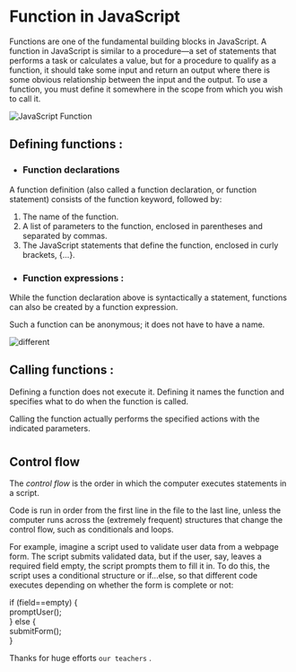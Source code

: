 # Function in JavaScript

Functions are one of the fundamental building blocks in JavaScript. A function in JavaScript is similar to a procedure—a set of statements that performs a task or calculates a value, but for a procedure to qualify as a function, it should take some input and return an output where there is some obvious relationship between the input and the output. To use a function, you must define it somewhere in the scope from which you wish to call it.

![JavaScript Function](https://miro.medium.com/max/700/1*dAwQkc-E0j1AcpdPeGznzg.png)

## Defining functions  :  

* ### Function declarations  
A function definition (also called a function declaration, or function statement) consists of the function keyword, followed by:  

1. The name of the function.  
2. A list of parameters to the function, enclosed in parentheses and separated by commas.
3. The JavaScript statements that define the function, enclosed in curly brackets, {...}.


* ### Function expressions :  
While the function declaration above is syntactically a statement, functions can also be created by a function expression.  

Such a function can be anonymous; it does not have to have a name. 



![different](https://i.stack.imgur.com/lcPvN.png)

## Calling functions :  
Defining a function does not execute it. Defining it names the function and specifies what to do when the function is called.

Calling the function actually performs the specified actions with the indicated parameters.  

#
  
## Control flow  

The *control flow* is the order in which the computer executes statements in a script.

Code is run in order from the first line in the file to the last line, unless the computer runs across the (extremely frequent) structures that change the control flow, such as conditionals and loops. 

For example, imagine a script used to validate user data from a webpage form. The script submits validated data, but if the user, say, leaves a required field empty, the script prompts them to fill it in. To do this, the script uses a conditional structure or if...else, so that different code executes depending on whether the form is complete or not:
 
if (field==empty) {  
    promptUser();  
} else {  
    submitForm();  
}  

Thanks for huge efforts `our teachers` .